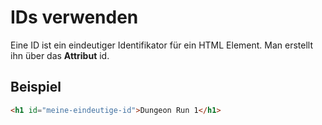 # IDs verwenden
Eine ID ist ein eindeutiger Identifikator für ein HTML Element. Man erstellt ihn über das **Attribut** id.

## Beispiel
```html
<h1 id="meine-eindeutige-id">Dungeon Run 1</h1> 
```